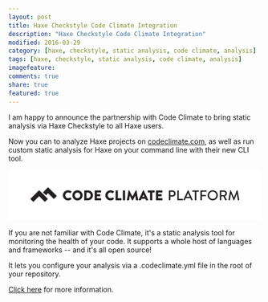 ```yaml
---
layout: post
title: Haxe Checkstyle Code Climate Integration
description: "Haxe Checkstyle Code Climate Integration"
modified: 2016-03-29
category: [haxe, checkstyle, static analysis, code climate, analysis]
tags: [haxe, checkstyle, static analysis, code climate, analysis]
imagefeature:
comments: true
share: true
featured: true
---
```


I am happy to announce the partnership with Code Climate to bring static analysis via Haxe Checkstyle to all Haxe users.

Now you can to analyze Haxe projects on [codeclimate.com](http://codeclimate.com), as well as run custom static analysis for Haxe on your command line with their new CLI tool.

![codeclimate](/images/codeclimate-platform.png)

If you are not familiar with Code Climate, it's a static analysis tool for monitoring the health of your code.
It supports a whole host of languages and frameworks -- and it's all open source!

It lets you configure your analysis via a .codeclimate.yml file in the root of your repository.

[Click here](https://docs.codeclimate.com/docs/haxe-checkstyle) for more information.